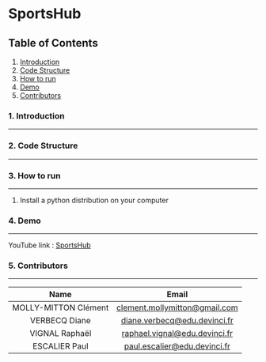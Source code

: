 # SportsHub
## Table of Contents
1. [Introduction](#1-introduction)
2. [Code Structure](#2-code-structure)
3. [How to run](#3-how-to-run)
4. [Demo](#4-demo)
5. [Contributors](#5-contributors)

### 1. Introduction
***


### 2. Code Structure
***



### 3. How to run
***
1. Install a python distribution on your computer
   

### 4. Demo
***

YouTube link : [SportsHub]()

### 5. Contributors
***
|            Name            |                   Email                   |
| :------------------------: | :---------------------------------------: |
|    MOLLY-MITTON Clément    |       clement.mollymitton@gmail.com       |
|      VERBECQ Diane         |        diane.verbecq@edu.devinci.fr       |
|        VIGNAL Raphaël      |       raphael.vignal@edu.devinci.fr       |
|       ESCALIER Paul        |       paul.escalier@edu.devinci.fr        |